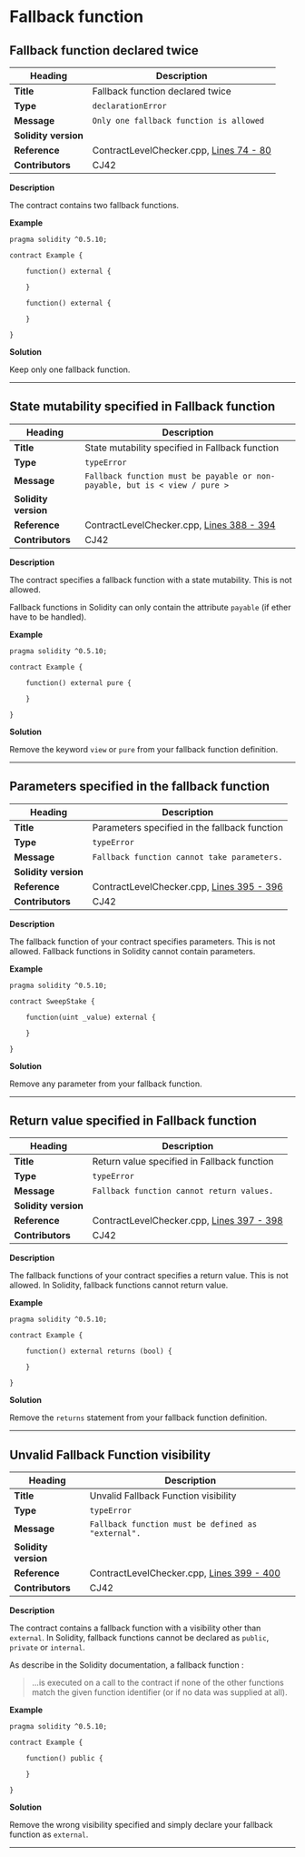 # Fallback function

## Fallback function declared twice

|Heading|Description|
|-|-|
|**Title**|Fallback function declared twice|
|**Type**|`declarationError`|
|**Message**|`Only one fallback function is allowed`|
|**Solidity version**||
|**Reference**|ContractLevelChecker.cpp, [Lines 74 - 80](https://github.com/ethereum/solidity/blob/4f7fec6911482c9c3f8fbf2e3fa5874597648fc6/libsolidity/analysis/ContractLevelChecker.cpp#L74-L80)|
|**Contributors**|CJ42|


**Description**

The contract contains two fallback functions.

**Example**

```solidity
pragma solidity ^0.5.10;

contract Example {
    
    function() external {
        
    }
    
    function() external {
        
    }

}
```

**Solution**

Keep only one fallback function.


---

## State mutability specified in Fallback function

|Heading|Description|
|-|-|
|**Title**|State mutability specified in Fallback function|
|**Type**|`typeError`|
|**Message**|```Fallback function must be payable or non-payable, but is < view / pure >```|
|**Solidity version**||
|**Reference**|ContractLevelChecker.cpp, [Lines 388 - 394](https://github.com/ethereum/solidity/blob/4f7fec6911482c9c3f8fbf2e3fa5874597648fc6/libsolidity/analysis/ContractLevelChecker.cpp#L388-L394)|
|**Contributors**|CJ42|


**Description**

The contract specifies a fallback function with a state mutability. This is not allowed.

Fallback functions in Solidity can only contain the attribute `payable` (if ether have to be handled).

**Example**

```solidity
pragma solidity ^0.5.10;

contract Example {
    
    function() external pure {
        
    }
    
}
```

**Solution**

Remove the keyword `view` or `pure` from your fallback function definition.

---

## Parameters specified in the fallback function

|Heading|Description|
|-|-|
|**Title**|Parameters specified in the fallback function|
|**Type**|`typeError`|
|**Message**|```Fallback function cannot take parameters.```|
|**Solidity version**||
|**Reference**|ContractLevelChecker.cpp, [Lines 395 - 396](https://github.com/ethereum/solidity/blob/4f7fec6911482c9c3f8fbf2e3fa5874597648fc6/libsolidity/analysis/ContractLevelChecker.cpp#L395-L396)|
|**Contributors**|CJ42|


**Description**

The fallback function of your contract specifies parameters. This is not allowed.
Fallback functions in Solidity cannot contain parameters.

**Example**

```solidity
pragma solidity ^0.5.10;

contract SweepStake {
    
    function(uint _value) external {
        
    }
    
}
```

**Solution**

Remove any parameter from your fallback function.

---

## Return value specified in Fallback function

|Heading|Description|
|-|-|
|**Title**|Return value specified in Fallback function|
|**Type**|`typeError`|
|**Message**|```Fallback function cannot return values.```|
|**Solidity version**||
|**Reference**|ContractLevelChecker.cpp, [Lines 397 - 398](https://github.com/ethereum/solidity/blob/4f7fec6911482c9c3f8fbf2e3fa5874597648fc6/libsolidity/analysis/ContractLevelChecker.cpp#L397-L398)|
|**Contributors**|CJ42|


**Description**

The fallback functions of your contract specifies a return value. This is not allowed.
In Solidity, fallback functions cannot return value.

**Example**

```solidity
pragma solidity ^0.5.10;

contract Example {
    
    function() external returns (bool) {
        
    }
    
}
```

**Solution**

Remove the `returns` statement from your fallback function definition.

---

## Unvalid Fallback Function visibility

|Heading|Description|
|-|-|
|**Title**|Unvalid Fallback Function visibility|
|**Type**|`typeError`|
|**Message**|```Fallback function must be defined as "external".```|
|**Solidity version**||
|**Reference**|ContractLevelChecker.cpp, [Lines 399 - 400](https://github.com/ethereum/solidity/blob/4f7fec6911482c9c3f8fbf2e3fa5874597648fc6/libsolidity/analysis/ContractLevelChecker.cpp#L399-L400)|
|**Contributors**|CJ42|


**Description**

The contract contains a fallback function with a visibility other than `external`.
In Solidity, fallback functions cannot be declared as `public`, `private` or `internal`.

As describe in the Solidity documentation, a fallback function :

> ...is executed on a call to the contract if none of the other functions match the given function identifier (or if no data was supplied at all).

**Example**

```
pragma solidity ^0.5.10;

contract Example {
    
    function() public {
        
    }

}
```

**Solution**

Remove the wrong visibility specified and simply declare your fallback function as `external`.

---


